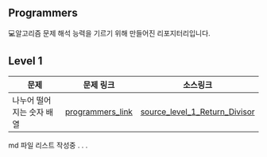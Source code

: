 ## Programmers 
💻알고리즘 문제 해석 능력을 기르기 위해 만들어진 리포지터리입니다.

## Level 1
|문제|문제 링크|소스링크|
|------|---|---|
|나누어 떨어지는 숫자 배열 |[programmers_link]|[source_level_1_Return_Divisor]|

md 파일 리스트 작성중 . . .

[programmers_link]:https://programmers.co.kr/learn/courses/30/lessons/12910?language=java
[source_level_1_Return_Divisor]:https://github.com/ieunune/programmers/blob/master/src/level1/Return_Divisor.java
